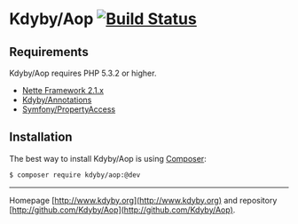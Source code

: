 Kdyby/Aop [![Build Status](https://secure.travis-ci.org/Kdyby/Aop.png?branch=master)](http://travis-ci.org/Kdyby/Aop)
===========================


Requirements
------------

Kdyby/Aop requires PHP 5.3.2 or higher.

- [Nette Framework 2.1.x](https://github.com/nette/nette)
- [Kdyby/Annotations](https://github.com/Kdyby/Annotations)
- [Symfony/PropertyAccess](https://github.com/symfony/PropertyAccess)


Installation
------------

The best way to install Kdyby/Aop is using  [Composer](http://getcomposer.org/):

```sh
$ composer require kdyby/aop:@dev
```


-----

Homepage [http://www.kdyby.org](http://www.kdyby.org) and repository [http://github.com/Kdyby/Aop](http://github.com/Kdyby/Aop).
